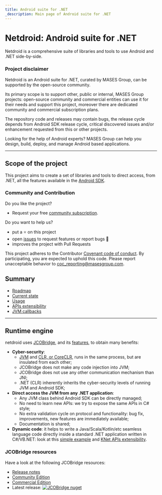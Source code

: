 ```yaml
---
title: Android suite for .NET
_description: Main page of Android suite for .NET
---
```


# Netdroid: Android suite for .NET

Netdroid is a comprehensive suite of libraries and tools to use Android and .NET side-by-side.

### Project disclaimer

Netdroid is an Android suite for .NET, curated by MASES Group, can be supported by the open-source community.

Its primary scope is to support other, public or internal, MASES Group projects: open-source community and commercial entities can use it for their needs and support this project, moreover there are dedicated community and commercial subscription plans.

The repository code and releases may contain bugs, the release cycle depends from Android SDK release cycle, critical discovered issues and/or enhancement requested from this or other projects.

Looking for the help of Android experts? MASES Group can help you design, build, deploy, and manage Android based applications.

---

## Scope of the project

This project aims to create a set of libraries and tools to direct access, from .NET, all the features available in the [Android SDK](https://developer.android.com/). 

### Community and Contribution

Do you like the project? 
- Request your free [community subscription](https://www.jcobridge.com/pricing-25/).

Do you want to help us?
- put a :star: on this project
- open [issues](https://github.com/masesgroup/netdroid/issues) to request features or report bugs :bug:
- improves the project with Pull Requests

This project adheres to the Contributor [Covenant code of conduct](CODE_OF_CONDUCT.md). By participating, you are expected to uphold this code. Please report unacceptable behavior to coc_reporting@masesgroup.com.

## Summary

* [Roadmap](articles/roadmap.md)
* [Current state](articles/currentstate.md)
* [Usage](articles/usage.md)
* [APIs extensibility](articles/API_extensibility.md)
* [JVM callbacks](articles/jvm_callbacks.md)

---

## Runtime engine

netdroid uses [JCOBridge](https://www.jcobridge.com/), and its [features](https://www.jcobridge.com/features/), to obtain many benefits:
* **Cyber-security**: 
  * [JVM](https://en.wikipedia.org/wiki/Java_virtual_machine) and [CLR, or CoreCLR,](https://en.wikipedia.org/wiki/Common_Language_Runtime) runs in the same process, but are insulated from each other;
  * JCOBridge does not make any code injection into JVM;
  * JCOBridge does not use any other communication mechanism than JNI;
  * .NET (CLR) inherently inherits the cyber-security levels of running JVM and Android SDK; 
* **Direct access the JVM from any .NET application**: 
  * Any JVM class behind Android SDK can be directly managed;
  * No need to learn new APIs: we try to expose the same APIs in C# style;
  * No extra validation cycle on protocol and functionality: bug fix, improvements, new features are immediately available;
  * Documentation is shared;
* **Dynamic code**: it helps to write a Java/Scala/Kotlin/etc seamless language code directly inside a standard .NET application written in C#/VB.NET: look at this [simple example](https://www.jcobridge.com/net-examples/dotnet-examples/) and [KNet APIs extensibility](articles/API_extensibility.md).

### JCOBridge resources

Have a look at the following JCOBridge resources:
- [Release notes](https://www.jcobridge.com/release-notes/)
- [Community Edition](https://www.jcobridge.com/pricing-25/)
- [Commercial Edition](https://www.jcobridge.com/pricing-25/)
- Latest release: [![JCOBridge nuget](https://img.shields.io/nuget/v/MASES.JCOBridge)](https://www.nuget.org/packages/MASES.JCOBridge)
